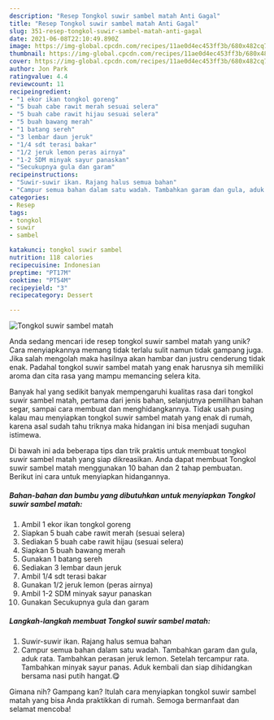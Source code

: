 ```yaml
---
description: "Resep Tongkol suwir sambel matah Anti Gagal"
title: "Resep Tongkol suwir sambel matah Anti Gagal"
slug: 351-resep-tongkol-suwir-sambel-matah-anti-gagal
date: 2021-06-08T22:10:49.890Z
image: https://img-global.cpcdn.com/recipes/11ae0d4ec453ff3b/680x482cq70/tongkol-suwir-sambel-matah-foto-resep-utama.jpg
thumbnail: https://img-global.cpcdn.com/recipes/11ae0d4ec453ff3b/680x482cq70/tongkol-suwir-sambel-matah-foto-resep-utama.jpg
cover: https://img-global.cpcdn.com/recipes/11ae0d4ec453ff3b/680x482cq70/tongkol-suwir-sambel-matah-foto-resep-utama.jpg
author: Jon Park
ratingvalue: 4.4
reviewcount: 11
recipeingredient:
- "1 ekor ikan tongkol goreng"
- "5 buah cabe rawit merah sesuai selera"
- "5 buah cabe rawit hijau sesuai selera"
- "5 buah bawang merah"
- "1 batang sereh"
- "3 lembar daun jeruk"
- "1/4 sdt terasi bakar"
- "1/2 jeruk lemon peras airnya"
- "1-2 SDM minyak sayur panaskan"
- "Secukupnya gula dan garam"
recipeinstructions:
- "Suwir-suwir ikan. Rajang halus semua bahan"
- "Campur semua bahan dalam satu wadah. Tambahkan garam dan gula, aduk rata. Tambahkan perasan jeruk lemon. Setelah tercampur rata. Tambahkan minyak sayur panas. Aduk kembali dan siap dihidangkan bersama nasi putih hangat.😋"
categories:
- Resep
tags:
- tongkol
- suwir
- sambel

katakunci: tongkol suwir sambel 
nutrition: 118 calories
recipecuisine: Indonesian
preptime: "PT17M"
cooktime: "PT54M"
recipeyield: "3"
recipecategory: Dessert

---
```



![Tongkol suwir sambel matah](https://img-global.cpcdn.com/recipes/11ae0d4ec453ff3b/680x482cq70/tongkol-suwir-sambel-matah-foto-resep-utama.jpg)

Anda sedang mencari ide resep tongkol suwir sambel matah yang unik? Cara menyiapkannya memang tidak terlalu sulit namun tidak gampang juga. Jika salah mengolah maka hasilnya akan hambar dan justru cenderung tidak enak. Padahal tongkol suwir sambel matah yang enak harusnya sih memiliki aroma dan cita rasa yang mampu memancing selera kita.

Banyak hal yang sedikit banyak mempengaruhi kualitas rasa dari tongkol suwir sambel matah, pertama dari jenis bahan, selanjutnya pemilihan bahan segar, sampai cara membuat dan menghidangkannya. Tidak usah pusing kalau mau menyiapkan tongkol suwir sambel matah yang enak di rumah, karena asal sudah tahu triknya maka hidangan ini bisa menjadi suguhan istimewa.




Di bawah ini ada beberapa tips dan trik praktis untuk membuat tongkol suwir sambel matah yang siap dikreasikan. Anda dapat membuat Tongkol suwir sambel matah menggunakan 10 bahan dan 2 tahap pembuatan. Berikut ini cara untuk menyiapkan hidangannya.

<!--inarticleads1-->

##### Bahan-bahan dan bumbu yang dibutuhkan untuk menyiapkan Tongkol suwir sambel matah:

1. Ambil 1 ekor ikan tongkol goreng
1. Siapkan 5 buah cabe rawit merah (sesuai selera)
1. Sediakan 5 buah cabe rawit hijau (sesuai selera)
1. Siapkan 5 buah bawang merah
1. Gunakan 1 batang sereh
1. Sediakan 3 lembar daun jeruk
1. Ambil 1/4 sdt terasi bakar
1. Gunakan 1/2 jeruk lemon (peras airnya)
1. Ambil 1-2 SDM minyak sayur panaskan
1. Gunakan Secukupnya gula dan garam




<!--inarticleads2-->

##### Langkah-langkah membuat Tongkol suwir sambel matah:

1. Suwir-suwir ikan. Rajang halus semua bahan
1. Campur semua bahan dalam satu wadah. Tambahkan garam dan gula, aduk rata. Tambahkan perasan jeruk lemon. Setelah tercampur rata. Tambahkan minyak sayur panas. Aduk kembali dan siap dihidangkan bersama nasi putih hangat.😋




Gimana nih? Gampang kan? Itulah cara menyiapkan tongkol suwir sambel matah yang bisa Anda praktikkan di rumah. Semoga bermanfaat dan selamat mencoba!
